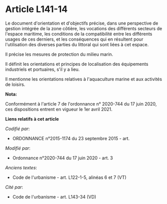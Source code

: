 # Article L141-14

Le document d'orientation et d'objectifs précise, dans une perspective de gestion intégrée de la zone côtière, les vocations
des différents secteurs de l'espace maritime, les conditions de la compatibilité entre les différents usages de ces derniers,
et les conséquences qui en résultent pour l'utilisation des diverses parties du littoral qui sont liées à cet espace.

Il précise les mesures de protection du milieu marin.

Il définit les orientations et principes de localisation des équipements industriels et portuaires, s'il y a lieu.

Il mentionne les orientations relatives à l'aquaculture marine et aux activités de loisirs.

**Nota:**

Conformément à l'article 7 de l'ordonnance n° 2020-744 du 17 juin 2020, ces dispositions entrent en vigueur le 1er avril
2021.

**Liens relatifs à cet article**

_Codifié par_:

  - ORDONNANCE n°2015-1174 du 23 septembre 2015 - art.

_Modifié par_:

  - Ordonnance n°2020-744 du 17 juin 2020 - art. 3

_Anciens textes_:

  - Code de l'urbanisme - art. L122-1-5, alinéas 6 et 7 (VT)

_Cité par_:

  - Code de l'urbanisme - art. L143-34 (VD)

